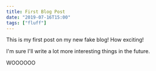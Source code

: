 ```yaml
---
title: First Blog Post
date: "2019-07-16T15:00"
tags: ["fluff"]
---
```


This is my first post on my new fake blog! How exciting!

I'm sure I'll write a lot more interesting things in the future.

WOOOOOO
